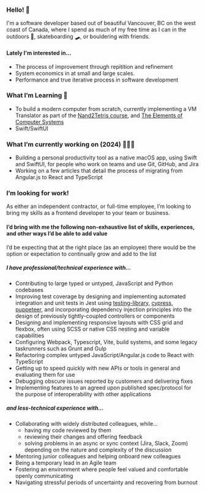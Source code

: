 ### Hello! 👋

<!--
**LukeTully/luketully** is a ✨ _special_ ✨ repository because its `README.md` (this file) appears on your GitHub profile.

Here are some ideas to get you started:

- 🔭 I’m currently working on ...
- 🌱 I’m currently learning ...
- 👯 I’m looking to collaborate on ...
- 🤔 I’m looking for help with ...
- 💬 Ask me about ...
- 📫 How to reach me: ...
- 😄 Pronouns: ...
- ⚡ Fun fact: ...
-->

I'm a software developer based out of beautiful Vancouver, BC on the west coast of Canada, where I spend as much of my free time as I can in the outdoors 🌱, skateboarding 🛹, or bouldering with friends.

#### Lately I'm interested in...
- The process of improvement through repitition and refinement
- System economics in at small and large scales.
- Performance and true iterative process in software development

### What I’m Learning 🎒
- To build a modern computer from scratch, currently implementing a VM Translator as part of the [Nand2Tetris course](https://www.nand2tetris.org/), and  [The Elements of Computer Systems](https://www.amazon.com/Elements-Computing-Systems-Building-Principles/dp/0262640686/ref=ed_oe_p)
- Swift/SwiftUI

### What I’m currently working on (2024) 👨🏼‍💻
- Building a personal productivity tool as a native macOS app, using Swift and SwiftUI, for people who work on teams and use Git, GitHub, and Jira
- Working on a few articles that detail the process of migrating from Angular.js to React and TypeScript


### I’m looking for work!
As either an independent contractor, or full-time employee, I’m looking to bring my skills as a frontend developer to your team or business. 
#### I’d bring with me the following non-exhaustive list of skills, experiences, and other ways I’d be able to add value 
I’d be expecting that at the right place (as an employee) there would be the option or expectation to continually grow and add to the list
##### I have professional/technical experience with…
- Contributing to large typed or untyped, JavaScript and Python codebases
- Improving test coverage by designing and implementing automated integration and unit tests in Jest using [testing-library](https://testing-library.com/docs/react-testing-library/intro/), [cypress](https://www.cypress.io/), [puppeteer](https://pptr.dev/), and incorporating dependency injection principles into the design of previously tightly-coupled controllers or components
- Designing and implementing responsive layouts with CSS grid and flexbox, often using SCSS or native CSS nesting and variable capabilities
- Configuring Webpack, Typescript, Vite, build systems, and some legacy taskrunners such as Grunt and Gulp
- Refactoring complex untyped JavaScript/Angular.js code to React with TypeScript
- Getting up to speed quickly with new APIs or tools in general and evaluating them for use
- Debugging obscure issues reported by customers and delivering fixes
- Implementing features to an agreed upon published spec/protocol for the purpose of interoperability with other applications

##### 	and less-technical experience with…
- Collaborating with widely distributed colleagues, while…
  - having my code reviewed by them
  - reviewing their changes and offering feedback
  - solving problems in an async or sync context (Jira, Slack, Zoom) depending on the nature and complexity of the discussion
- Mentoring junior colleagues and helping onboard new colleagues
- Being a temporary lead in an Agile team
- Fostering an environment where people feel valued and comfortable openly communicating
- Navigating stressful periods of uncertainty and recovering from burnout
